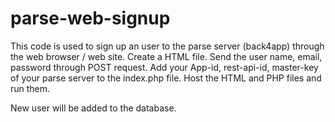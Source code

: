 # parse-web-signup
This code is used to sign up an user to the parse server (back4app) through the web browser / web site.
Create a HTML file. Send the user name, email, password through POST request. Add your App-id, rest-api-id, 
master-key of your parse server to the index.php file. Host the HTML and PHP files and run them.

New user will be added to the database. 
